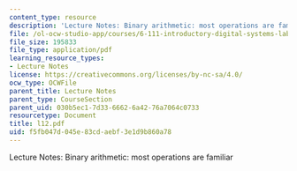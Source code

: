 ```yaml
---
content_type: resource
description: 'Lecture Notes: Binary arithmetic: most operations are familiar'
file: /ol-ocw-studio-app/courses/6-111-introductory-digital-systems-laboratory-fall-2002/f5fb047d045e83cdaebf3e1d9b860a78_l12.pdf
file_size: 195833
file_type: application/pdf
learning_resource_types:
- Lecture Notes
license: https://creativecommons.org/licenses/by-nc-sa/4.0/
ocw_type: OCWFile
parent_title: Lecture Notes
parent_type: CourseSection
parent_uid: 030b5ec1-7d33-6662-6a42-76a7064c0733
resourcetype: Document
title: l12.pdf
uid: f5fb047d-045e-83cd-aebf-3e1d9b860a78
---
```

Lecture Notes: Binary arithmetic: most operations are familiar